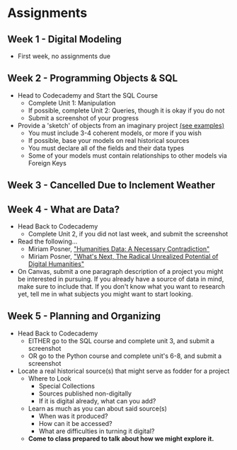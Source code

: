 # Assignments

## Week 1 - Digital Modeling
* First week, no assignments due

## Week 2 - Programming Objects & SQL
* Head to Codecademy and Start the SQL Course
    * Complete Unit 1: Manipulation
    * If possible, complete Unit 2: Queries, though it is okay if you do not
    * Submit a screenshot of your progress
* Provide a 'sketch' of objects from an imaginary project [(see examples)](examples.md)
    * You must include 3-4 coherent models, or more if you wish
    * If possible, base your models on real historical sources
    * You must declare all of the fields and their data types
    * Some of your models must contain relationships to other models via Foreign Keys

## Week 3 - Cancelled Due to Inclement Weather

## Week 4 - What are Data?
* Head Back to Codecademy
    * Complete Unit 2, if you did not last week, and submit the screenshot
* Read the following...
    - Miriam Posner, ["Humanities Data: A Necessary Contradiction"](http://miriamposner.com/blog/humanities-data-a-necessary-contradiction)
    - Miriam Posner, ["What's Next, The Radical Unrealized Potential of Digital Humanities"](http://miriamposner.com/blog/whats-next-the-radical-unrealized-potential-of-digital-humanities)
* On Canvas, submit a one paragraph description of a project you might be interested in pursuing. If you already have a source of data in mind, make sure to include that. If you don't know what you want to research yet, tell me in what subjects you might want to start looking.

## Week 5 - Planning and Organizing
* Head Back to Codecademy
    * EITHER go to the SQL course and complete unit 3, and submit a screenshot
    * OR go to the Python course and complete unit's 6-8, and submit a screenshot
* Locate a real historical source(s) that might serve as fodder for a project
    * Where to Look
        * Special Collections
        * Sources published non-digitally
        * If it is digital already, what can you add?
    * Learn as much as you can about said source(s)
        * When was it produced?
        * How can it be accessed?
        * What are difficulties in turning it digital?
    * **Come to class prepared to talk about how we might explore it.**
